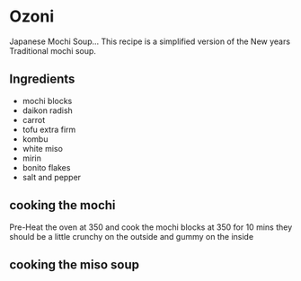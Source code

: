 # Ozoni

Japanese Mochi Soup... This recipe is a simplified version of the New years Traditional mochi soup.

## Ingredients

- mochi blocks
- daikon radish
- carrot 
- tofu extra firm
- kombu
- white miso
- mirin 
- bonito flakes 
- salt and pepper

## cooking the mochi 
Pre-Heat the oven at 350 and cook the mochi blocks at 350 for 10 mins they should be a little crunchy on the outside and gummy on the inside 

## cooking the miso soup 

## 